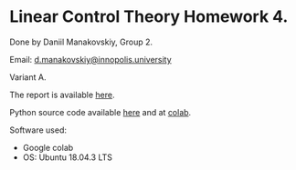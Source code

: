 # Linear Control Theory Homework 4.

Done by Daniil Manakovskiy, Group 2.

Email: d.manakovskiy@innopolis.university 

Variant A.

The report is available [here](Control_Theory_HW4.pdf).

Python source code available [here](HW4.ipynb) and at [colab](https://colab.research.google.com/drive/10-PsTk0fLdFx1oxj48kIPWLQ4z5LQphe).

Software used:
* Google colab
* OS: Ubuntu 18.04.3 LTS